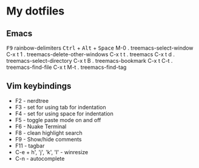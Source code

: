 # My dotfiles

## Emacs
<kbd>F9</kbd> rainbow-delimiters
<kbd>Ctrl</kbd> + <kbd>Alt</kbd> + <kbd>Space</kbd>
M-0       . treemacs-select-window
C-x t 1   . treemacs-delete-other-windows
C-x t t   . treemacs
C-x t d   . treemacs-select-directory
C-x t B   . treemacs-bookmark
C-x t C-t . treemacs-find-file
C-x t M-t . treemacs-find-tag

## Vim keybindings

* F2 - nerdtree
* F3 - set for using tab for indentation
* F4 - set for using space for indentation
* F5 - toggle paste mode on and off
* F6 - Nuake Terminal
* F8 - clean highlight search
* F9 - Show/hide comments
* F11 - tagbar
* C-e + h', 'j', 'k', 'l'  - winresize
* C-n - autocomplete


